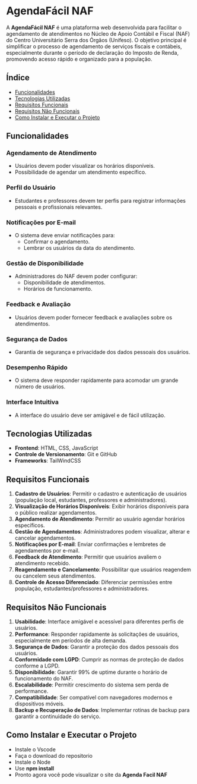# AgendaFácil NAF

A **AgendaFácil NAF** é uma plataforma web desenvolvida para facilitar o agendamento de atendimentos no Núcleo de Apoio Contábil e Fiscal (NAF) do Centro Universitário Serra dos Órgãos (Unifeso). O objetivo principal é simplificar o processo de agendamento de serviços fiscais e contábeis, especialmente durante o período de declaração do Imposto de Renda, promovendo acesso rápido e organizado para a população.

## Índice

- [Funcionalidades](#funcionalidades)
- [Tecnologias Utilizadas](#tecnologias-utilizadas)
- [Requisitos Funcionais](#requisitos-funcionais)
- [Requisitos Não Funcionais](#requisitos-não-funcionais)
- [Como Instalar e Executar o Projeto](#como-instalar-e-executar-o-projeto)

## Funcionalidades

### Agendamento de Atendimento
- Usuários devem poder visualizar os horários disponíveis.
- Possibilidade de agendar um atendimento específico.

### Perfil do Usuário
- Estudantes e professores devem ter perfis para registrar informações pessoais e profissionais relevantes.

### Notificações por E-mail
- O sistema deve enviar notificações para:
  - Confirmar o agendamento.
  - Lembrar os usuários da data do atendimento.

### Gestão de Disponibilidade
- Administradores do NAF devem poder configurar:
  - Disponibilidade de atendimentos.
  - Horários de funcionamento.

### Feedback e Avaliação
- Usuários devem poder fornecer feedback e avaliações sobre os atendimentos.

### Segurança de Dados
- Garantia de segurança e privacidade dos dados pessoais dos usuários.

### Desempenho Rápido
- O sistema deve responder rapidamente para acomodar um grande número de usuários.

### Interface Intuitiva
- A interface do usuário deve ser amigável e de fácil utilização.

## Tecnologias Utilizadas

- **Frontend**: HTML, CSS, JavaScript
- **Controle de Versionamento**: Git e GitHub
- **Frameworks**: TailWindCSS 

## Requisitos Funcionais

1. **Cadastro de Usuários**: Permitir o cadastro e autenticação de usuários (população local, estudantes, professores e administradores).
2. **Visualização de Horários Disponíveis**: Exibir horários disponíveis para o público realizar agendamentos.
3. **Agendamento de Atendimento**: Permitir ao usuário agendar horários específicos.
4. **Gestão de Agendamentos**: Administradores podem visualizar, alterar e cancelar agendamentos.
5. **Notificações por E-mail**: Enviar confirmações e lembretes de agendamentos por e-mail.
6. **Feedback de Atendimento**: Permitir que usuários avaliem o atendimento recebido.
7. **Reagendamento e Cancelamento**: Possibilitar que usuários reagendem ou cancelem seus atendimentos.
8. **Controle de Acesso Diferenciado**: Diferenciar permissões entre população, estudantes/professores e administradores.

## Requisitos Não Funcionais

1. **Usabilidade**: Interface amigável e acessível para diferentes perfis de usuários.
2. **Performance**: Responder rapidamente às solicitações de usuários, especialmente em períodos de alta demanda.
3. **Segurança de Dados**: Garantir a proteção dos dados pessoais dos usuários.
4. **Conformidade com LGPD**: Cumprir as normas de proteção de dados conforme a LGPD.
5. **Disponibilidade**: Garantir 99% de uptime durante o horário de funcionamento do NAF.
6. **Escalabilidade**: Permitir crescimento do sistema sem perda de performance.
7. **Compatibilidade**: Ser compatível com navegadores modernos e dispositivos móveis.
8. **Backup e Recuperação de Dados**: Implementar rotinas de backup para garantir a continuidade do serviço.

## Como Instalar e Executar o Projeto

- Instale o Vscode 
- Faça o download do repositorio
- Instale o Node
- Use **npm install**
- Pronto agora você pode visualizar o site da **Agenda Facil NAF**



